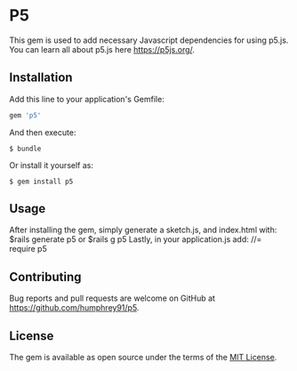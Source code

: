 # P5

This gem is used to add necessary Javascript dependencies for using p5.js. You can learn all about p5.js here https://p5js.org/.

## Installation

Add this line to your application's Gemfile:

```ruby
gem 'p5'
```

And then execute:

    $ bundle

Or install it yourself as:

    $ gem install p5

## Usage

After installing the gem, simply generate a sketch.js, and index.html with:
$rails generate p5
or
$rails g p5
Lastly, in your application.js add:
//= require p5


## Contributing

Bug reports and pull requests are welcome on GitHub at https://github.com/humphrey91/p5.

## License

The gem is available as open source under the terms of the [MIT License](http://opensource.org/licenses/MIT).

